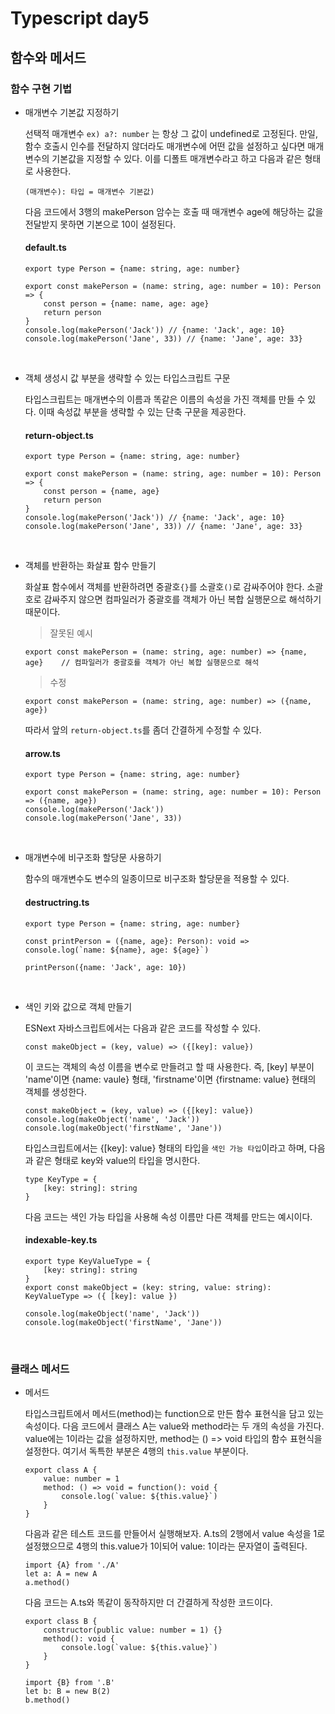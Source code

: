 # Typescript day5

## 함수와 메서드

### 함수 구현 기법

- 매개변수 기본값 지정하기

    선택적 매개변수 `ex) a?: number` 는 항상 그 값이 undefined로 고정된다. 만일, 함수 호출시 인수를 전달하지 않더라도 매개변수에 어떤 값을 설정하고 싶다면 매개변수의 기본값을 지정할 수 있다. 이를 디폴트 매개변수라고 하고 다음과 같은 형태로 사용한다.

    ```
    (매개변수): 타입 = 매개변수 기본값)
    ```

    다음 코드에서 3행의 makePerson 암수는 호출 때 매개변수 age에 해당하는 값을 전달받지 못하면 기본으로 10이 설정된다.

    #### default.ts
    ```
    export type Person = {name: string, age: number}

    export const makePerson = (name: string, age: number = 10): Person => {
        const person = {name: name, age: age}
        return person
    }
    console.log(makePerson('Jack')) // {name: 'Jack', age: 10}
    console.log(makePerson('Jane', 33)) // {name: 'Jane', age: 33}
    ```

<br>

- 객체 생성시 값 부분을 생략할 수 있는 타입스크립트 구문

    타입스크립트는 매개변수의 이름과 똑같은 이름의 속성을 가진 객체를 만들 수 있다. 이때 속성값 부분을 생략할 수 있는 단축 구문을 제공한다.

    #### return-object.ts
    ```
    export type Person = {name: string, age: number}

    export const makePerson = (name: string, age: number = 10): Person => {
        const person = {name, age}
        return person
    }
    console.log(makePerson('Jack')) // {name: 'Jack', age: 10}
    console.log(makePerson('Jane', 33)) // {name: 'Jane', age: 33}
    ```

<br>

- 객체를 반환하는 화살표 함수 만들기

    화살표 함수에서 객체를 반환하려면 중괄호`{}`를 소괄호`()`로 감싸주어야 한다. 소괄호로 감싸주지 않으면 컴파일러가 중괄호를 객체가 아닌 복합 실행문으로 해석하기 때문이다.

    > 잘못된 예시
    ```
    export const makePerson = (name: string, age: number) => {name, age}    // 컴파일러가 중괄호를 객체가 아닌 복합 실행문으로 해석
    ```

    > 수정
    ```
    export const makePerson = (name: string, age: number) => ({name, age})
    ```

    따라서 앞의 `return-object.ts`를 좀더 간결하게 수정할 수 있다.

    #### arrow.ts
    ```
    export type Person = {name: string, age: number}

    export const makePerson = (name: string, age: number = 10): Person => ({name, age})
    console.log(makePerson('Jack'))
    console.log(makePerson('Jane', 33))
    ```

<br>

- 매개변수에 비구조화 할당문 사용하기

    함수의 매개변수도 변수의 일종이므로 비구조화 할당문을 적용할 수 있다.

    #### destructring.ts
    ```
    export type Person = {name: string, age: number}

    const printPerson = ({name, age}: Person): void => console.log(`name: ${name}, age: ${age}`)

    printPerson({name: 'Jack', age: 10})
    ```

<br>

- 색인 키와 값으로 객체 만들기

    ESNext 자바스크립트에서는 다음과 같은 코드를 작성할 수 있다.

    ```
    const makeObject = (key, value) => ({[key]: value})
    ```

    이 코드는 객체의 속성 이름을 변수로 만들려고 할 때 사용한다. 즉, [key] 부분이 'name'이면 {name: vaule} 형태, 'firstname'이면 {firstname: value} 현태의 객체를 생성한다.

    ```
    const makeObject = (key, value) => ({[key]: value})
    console.log(makeObject('name', 'Jack'))
    console.log(makeObject('firstName', 'Jane'))
    ```

    타입스크립트에서는 {[key]: value} 형태의 타입을 `색인 가능 타입`이라고 하며, 다음과 같은 형태로 key와 value의 타입을 명시한다.

    ```
    type KeyType = {
        [key: string]: string
    }
    ```

    다음 코드는 색인 가능 타입을 사용해 속성 이름만 다른 객체를 만드는 예시이다.

    #### indexable-key.ts
    ```
    export type KeyValueType = {
        [key: string]: string
    }
    export const makeObject = (key: string, value: string): KeyValueType => ({ [key]: value })

    console.log(makeObject('name', 'Jack'))
    console.log(makeObject('firstName', 'Jane'))    
    ```

<br>

### 클래스 메서드

- 메서드

    타입스크립트에서 메서드(method)는 function으로 만든 함수 표현식을 담고 있는 속성이다. 다음 코드에서 클래스 A는 value와 method라는 두 개의 속성을 가진다. value에는 1이라는 값을 설정하지만, method는 () => void 타입의 함수 표현식을 설정한다. 여기서 독특한 부분은 4행의 `this.value` 부분이다.

    ```
    export class A {
        value: number = 1
        method: () => void = function(): void {
            console.log(`value: ${this.value}`)
        }
    }
    ```

    다음과 같은 테스트 코드를 만들어서 실행해보자. A.ts의 2행에서 value 속성을 1로 설정했으므로 4행의 this.value가 1이되어 value: 1이라는 문자열이 출력된다.

    ```
    import {A} from './A'
    let a: A = new A
    a.method()
    ```

    다음 코드는 A.ts와 똑같이 동작하지만 더 간결하게 작성한 코드이다.

    ```
    export class B {
        constructor(public value: number = 1) {}
        method(): void {
            console.log(`value: ${this.value}`)
        }
    }
    ```

    ```
    import {B} from '.B'
    let b: B = new B(2)
    b.method()
    ```